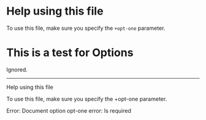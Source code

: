 <r opt="opt-one" type="string" required desc="Activate the thing"/>

# Help using this file <r label="rundown:help"/>

To use this file, make sure you specify the `+opt-one` parameter.

# This is a test for Options

Ignored.

-----

Help using this file

  To use this file, make sure you specify the  +opt-one  parameter.

  
Error: Document option opt-one error: Is required
